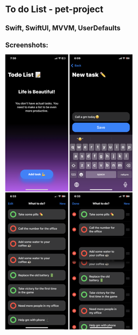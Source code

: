 # To do List - pet-project

## Swift, SwiftUI, MVVM, UserDefaults

## Screenshots:

<html>
 <body>
  <p>
    <img src="screenshots/1.PNG" width="200">
    <img src="screenshots/2.PNG" width="200">
    <img src="screenshots/3.PNG" width="200">
    <img src="screenshots/4.PNG" width="200">
  </p>
 </body>
</html>
